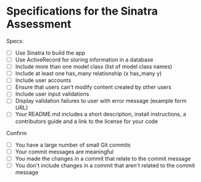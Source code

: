 # Specifications for the Sinatra Assessment

Specs:
- [ ] Use Sinatra to build the app
- [ ] Use ActiveRecord for storing information in a database
- [ ] Include more than one model class (list of model class names)
- [ ] Include at least one has_many relationship (x has_many y)
- [ ] Include user accounts
- [ ] Ensure that users can't modify content created by other users
- [ ] Include user input validations
- [ ] Display validation failures to user with error message (example form URL)
- [ ] Your README.md includes a short description, install instructions, a contributors guide and a link to the license for your code

Confirm
- [ ] You have a large number of small Git commits
- [ ] Your commit messages are meaningful
- [ ] You made the changes in a commit that relate to the commit message
- [ ] You don't include changes in a commit that aren't related to the commit message
